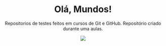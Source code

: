 <div align="center">
 <h1> Olá, Mundos!</h1>

  <p>
   Repositorios de testes feitos em cursos de Git e GitHub.
   Repositório criado durante uma aulas.
 </p>
 
 
<img src="https://raw.githubusercontent.com/iampavangandhi/iampavangandhi/master/gifs/Hi.gif">
</div>
